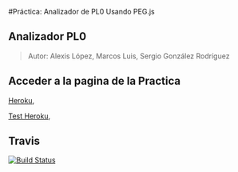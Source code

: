 #Práctica: Analizador de PL0 Usando PEG.js

##  Analizador  PL0

> Autor: Alexis López, Marcos Luis, Sergio González Rodríguez

## Acceder a la pagina de la Practica

[Heroku](https://pl0.herokuapp.com/), 

[Test Heroku](https://pl0.herokuapp.com/test), 






  
## Travis
[![Build Status](https://api.travis-ci.org/alu0100204148/pl0.svg)](https://travis-ci.org/alu0100204148/lp0)


